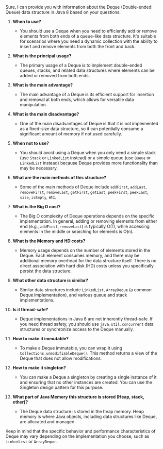 Sure, I can provide you with information about the Deque (Double-ended Queue) data structure in Java 8 based on your
questions.

1. **When to use?**
    - You should use a Deque when you need to efficiently add or remove elements from both ends of a queue-like data
      structure. It's suitable for scenarios where you need a dynamic collection with the ability to insert and remove
      elements from both the front and back.

2. **What is the principal usage?**
    - The primary usage of a Deque is to implement double-ended queues, stacks, and related data structures where
      elements can be added or removed from both ends.

3. **What is the main advantage?**
    - The main advantage of a Deque is its efficient support for insertion and removal at both ends, which allows for
      versatile data manipulation.

4. **What is the main disadvantage?**
    - One of the main disadvantages of Deque is that it is not implemented as a fixed-size data structure, so it can
      potentially consume a significant amount of memory if not used carefully.

5. **When not to use?**
    - You should avoid using a Deque when you only need a simple stack (use `Stack` or `LinkedList` instead) or a simple
      queue (use `Queue` or `LinkedList` instead) because Deque provides more functionality than may be necessary.

6. **What are the main methods of this structure?**
    - Some of the main methods of Deque
      include `addFirst`, `addLast`, `removeFirst`, `removeLast`, `getFirst`, `getLast`, `peekFirst`, `peekLast`, `size`, `isEmpty`,
      etc.

7. **What is the Big O cost?**
    - The Big O complexity of Deque operations depends on the specific implementation. In general, adding or removing
      elements from either end (e.g., `addFirst`, `removeLast`) is typically O(1), while accessing elements in the
      middle or searching for elements is O(n).

8. **What is the Memory and HD costs?**
    - Memory usage depends on the number of elements stored in the Deque. Each element consumes memory, and there may be
      additional memory overhead for the data structure itself. There is no direct association with hard disk (HD) costs
      unless you specifically persist the data structure.

9. **What other data structure is similar?**
    - Similar data structures include `LinkedList`, `ArrayDeque` (a common Deque implementation), and various queue and
      stack implementations.

10. **Is it thread-safe?**
    - Deque implementations in Java 8 are not inherently thread-safe. If you need thread safety, you should
      use `java.util.concurrent` data structures or synchronize access to the Deque manually.

11. **How to make it immutable?**
    - To make a Deque immutable, you can wrap it using `Collections.unmodifiableDeque()`. This method returns a view of
      the Deque that does not allow modifications.

12. **How to make it singleton?**
    - You can make a Deque a singleton by creating a single instance of it and ensuring that no other instances are
      created. You can use the Singleton design pattern for this purpose.

13. **What part of Java Memory this structure is stored (Heap, stack, other)?**
    - The Deque data structure is stored in the heap memory. Heap memory is where Java objects, including data
      structures like Deque, are allocated and managed.

Keep in mind that the specific behavior and performance characteristics of Deque may vary depending on the
implementation you choose, such as `LinkedList` or `ArrayDeque`.